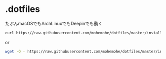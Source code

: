 .dotfiles
====

たぶんmacOSでもArchLinuxでもDeepinでも動く

```bash
curl https://raw.githubusercontent.com/mohemohe/dotfiles/master/install.sh | sh
```

or

```bash
wget -O - https://raw.githubusercontent.com/mohemohe/dotfiles/master/install.sh | sh
```